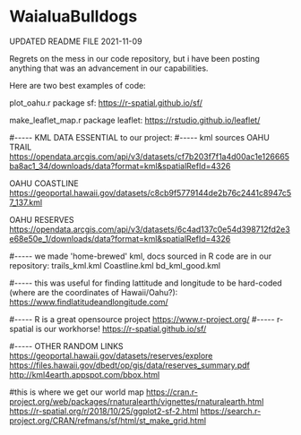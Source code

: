 # WaialuaBulldogs
UPDATED README FILE 2021-11-09

Regrets on the mess in our code repository, but i have been posting anything that was an advancement in our capabilities.  

Here are two best examples of code:

plot_oahu.r
  package sf: https://r-spatial.github.io/sf/

  make_leaflet_map.r
    package leaflet:  https://rstudio.github.io/leaflet/

#-----  KML DATA ESSENTIAL to our project:
#-----  kml sources
OAHU TRAIL
https://opendata.arcgis.com/api/v3/datasets/cf7b203f7f1a4d00ac1e126665ba8ac1_34/downloads/data?format=kml&spatialRefId=4326

OAHU COASTLINE
https://geoportal.hawaii.gov/datasets/c8cb9f5779144de2b76c2441c8947c57_137.kml

OAHU RESERVES
https://opendata.arcgis.com/api/v3/datasets/6c4ad137c0e54d398712fd2e3e68e50e_1/downloads/data?format=kml&spatialRefId=4326

#-----  we made 'home-brewed' kml, docs sourced in R code are in our repository:
  trails_kml.kml
  Coastline.kml
  bd_kml_good.kml

#-----  this was useful for finding lattitude and longitude to be hard-coded (where are the coordinates of Hawaii/Oahu?):
https://www.findlatitudeandlongitude.com/

#-----  R is a great opensource project 
https://www.r-project.org/
#-----   r-spatial is our workhorse!
https://r-spatial.github.io/sf/

#-----  OTHER RANDOM LINKS
https://geoportal.hawaii.gov/datasets/reserves/explore
https://files.hawaii.gov/dbedt/op/gis/data/reserves_summary.pdf
http://kml4earth.appspot.com/bbox.html

#this is where we get our world map
https://cran.r-project.org/web/packages/rnaturalearth/vignettes/rnaturalearth.html
https://r-spatial.org/r/2018/10/25/ggplot2-sf-2.html
https://search.r-project.org/CRAN/refmans/sf/html/st_make_grid.html
